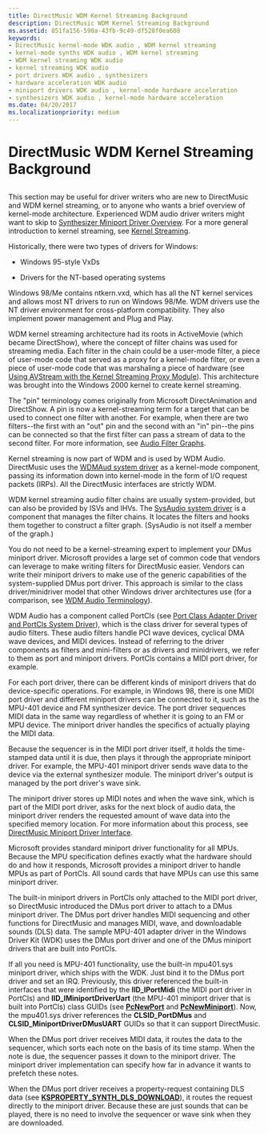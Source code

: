 ```yaml
---
title: DirectMusic WDM Kernel Streaming Background
description: DirectMusic WDM Kernel Streaming Background
ms.assetid: 851fa156-590a-43fb-9c49-df528f0ea608
keywords:
- DirectMusic kernel-mode WDK audio , WDM kernel streaming
- kernel-mode synths WDK audio , WDM kernel streaming
- WDM kernel streaming WDK audio
- kernel streaming WDK audio
- port drivers WDK audio , synthesizers
- hardware acceleration WDK audio
- miniport drivers WDK audio , kernel-mode hardware acceleration
- synthesizers WDK audio , kernel-mode hardware acceleration
ms.date: 04/20/2017
ms.localizationpriority: medium
---
```


# DirectMusic WDM Kernel Streaming Background


## <span id="directmusic_wdm_kernel_streaming_background"></span><span id="DIRECTMUSIC_WDM_KERNEL_STREAMING_BACKGROUND"></span>


This section may be useful for driver writers who are new to DirectMusic and WDM kernel streaming, or to anyone who wants a brief overview of kernel-mode architecture. Experienced WDM audio driver writers might want to skip to [Synthesizer Miniport Driver Overview](synthesizer-miniport-driver-overview.md). For a more general introduction to kernel streaming, see [Kernel Streaming](../stream/kernel-streaming.md).

Historically, there were two types of drivers for Windows:

-   Windows 95-style VxDs

-   Drivers for the NT-based operating systems

Windows 98/Me contains ntkern.vxd, which has all the NT kernel services and allows most NT drivers to run on Windows 98/Me. WDM drivers use the NT driver environment for cross-platform compatibility. They also implement power management and Plug and Play.

WDM kernel streaming architecture had its roots in ActiveMovie (which became DirectShow), where the concept of filter chains was used for streaming media. Each filter in the chain could be a user-mode filter, a piece of user-mode code that served as a proxy for a kernel-mode filter, or even a piece of user-mode code that was marshaling a piece of hardware (see [Using AVStream with the Kernel Streaming Proxy Module](../stream/using-avstream-with-the-kernel-streaming-proxy-module.md)). This architecture was brought into the Windows 2000 kernel to create kernel streaming.

The "pin" terminology comes originally from Microsoft DirectAnimation and DirectShow. A pin is now a kernel-streaming term for a target that can be used to connect one filter with another. For example, when there are two filters--the first with an "out" pin and the second with an "in" pin--the pins can be connected so that the first filter can pass a stream of data to the second filter. For more information, see [Audio Filter Graphs](audio-filter-graphs.md).

Kernel streaming is now part of WDM and is used by WDM Audio. DirectMusic uses the [WDMAud system driver](user-mode-wdm-audio-components.md#wdmaud_system_driver) as a kernel-mode component, passing its information down into kernel-mode in the form of I/O request packets (IRPs). All the DirectMusic interfaces are strictly WDM.

WDM kernel streaming audio filter chains are usually system-provided, but can also be provided by ISVs and IHVs. The [SysAudio system driver](kernel-mode-wdm-audio-components.md#sysaudio_system_driver) is a component that manages the filter chains. It locates the filters and hooks them together to construct a filter graph. (SysAudio is not itself a member of the graph.)

You do not need to be a kernel-streaming expert to implement your DMus miniport driver. Microsoft provides a large set of common code that vendors can leverage to make writing filters for DirectMusic easier. Vendors can write their miniport drivers to make use of the generic capabilities of the system-supplied DMus port driver. This approach is similar to the class driver/minidriver model that other Windows driver architectures use (for a comparison, see [WDM Audio Terminology](wdm-audio-terminology.md)).

WDM Audio has a component called PortCls (see [Port Class Adapter Driver and PortCls System Driver](kernel-mode-wdm-audio-components.md#port_class_adapter_driver_and_portcls_system_driver)), which is the class driver for several types of audio filters. These audio filters handle PCI wave devices, cyclical DMA wave devices, and MIDI devices. Instead of referring to the driver components as filters and mini-filters or as drivers and minidrivers, we refer to them as port and miniport drivers. PortCls contains a MIDI port driver, for example.

For each port driver, there can be different kinds of miniport drivers that do device-specific operations. For example, in Windows 98, there is one MIDI port driver and different miniport drivers can be connected to it, such as the MPU-401 device and FM synthesizer device. The port driver sequences MIDI data in the same way regardless of whether it is going to an FM or MPU device. The miniport driver handles the specifics of actually playing the MIDI data.

Because the sequencer is in the MIDI port driver itself, it holds the time-stamped data until it is due, then plays it through the appropriate miniport driver. For example, the MPU-401 miniport driver sends wave data to the device via the external synthesizer module. The miniport driver's output is managed by the port driver's wave sink.

The miniport driver stores up MIDI notes and when the wave sink, which is part of the MIDI port driver, asks for the next block of audio data, the miniport driver renders the requested amount of wave data into the specified memory location. For more information about this process, see [DirectMusic Miniport Driver Interface](directmusic-miniport-driver-interface.md).

Microsoft provides standard miniport driver functionality for all MPUs. Because the MPU specification defines exactly what the hardware should do and how it responds, Microsoft provides a miniport driver to handle MPUs as part of PortCls. All sound cards that have MPUs can use this same miniport driver.

The built-in miniport drivers in PortCls only attached to the MIDI port driver, so DirectMusic introduced the DMus port driver to attach to a DMus miniport driver. The DMus port driver handles MIDI sequencing and other functions for DirectMusic and manages MIDI, wave, and downloadable sounds (DLS) data. The sample MPU-401 adapter driver in the Windows Driver Kit (WDK) uses the DMus port driver and one of the DMus miniport drivers that are built into PortCls.

If all you need is MPU-401 functionality, use the built-in mpu401.sys miniport driver, which ships with the WDK. Just bind it to the DMus port driver and set an IRQ. Previously, this driver referenced the built-in interfaces that were identified by the **IID\_IPortMidi** (the MIDI port driver in PortCls) and **IID\_IMiniportDriverUart** (the MPU-401 miniport driver that is built into PortCls) class GUIDs (see [**PcNewPort**](/windows-hardware/drivers/ddi/portcls/nf-portcls-pcnewport) and [**PcNewMiniport**](/windows-hardware/drivers/ddi/portcls/nf-portcls-pcnewminiport)). Now, the mpu401.sys driver references the **CLSID\_PortDMus** and **CLSID\_MiniportDriverDMusUART** GUIDs so that it can support DirectMusic.

When the DMus port driver receives MIDI data, it routes the data to the sequencer, which sorts each note on the basis of its time stamp. When the note is due, the sequencer passes it down to the miniport driver. The miniport driver implementation can specify how far in advance it wants to prefetch these notes.

When the DMus port driver receives a property-request containing DLS data (see [**KSPROPERTY\_SYNTH\_DLS\_DOWNLOAD**](/previous-versions/ff537396(v=vs.85))), it routes the request directly to the miniport driver. Because these are just sounds that can be played, there is no need to involve the sequencer or wave sink when they are downloaded.

 

